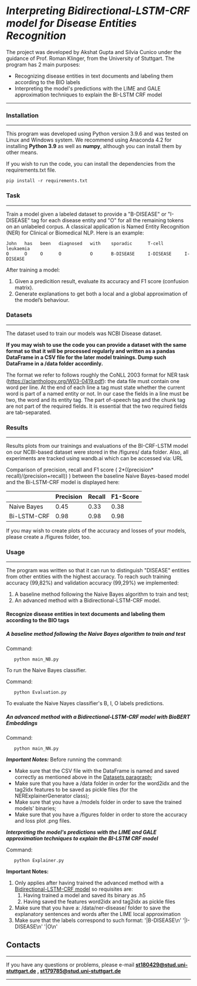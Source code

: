 ***Interpreting Bidirectional-LSTM-CRF model for Disease Entities Recognition***
================

The project was developed by Akshat Gupta and Silvia Cunico under the guidance of Prof. Roman Klinger, from the University of Stuttgart.
The program has 2 main purposes:
- Recognizing disease entities in text documents and labeling them according to the BIO labels
- Interpreting the model's predictions with the LIME and GALE approximation techniques to explain the BI-LSTM CRF model

----------

### Installation
---------------

This program was developed using Python version 3.9.6 and was tested on Linux and Windows system.
We recommend using Anaconda 4.2 for installing **Python 3.9** as well as **numpy**, although you can install them by other means.

If you wish to run the code, you can install the dependencies from the requirements.txt file.

    pip install -r requirements.txt

### Task
-----------

Train a model given a labeled dataset to provide a "B-DISEASE" or "I-DISEASE" tag for each disease entity and "O" for all the remaining tokens on an unlabeled corpus. A classical application is Named Entity Recognition (NER) for Clinical or Biomedical NLP. Here is an example:

```
John   has   been   diagnosed   with    sporadic      T-cell	    leukaemia	
O      O     O      O           O       B-DISEASE     I-DISEASE     I-DISEASE

```

After training a model:
1. Given a predicition result, evaluate its accuracy and F1 score (confusion matrix). 
2. Generate explanations to get both a local and a global approximation of the model’s behaviour. 


### Datasets
------------

The dataset used to train our models was NCBI Disease dataset.

**If you may wish to use the code you can provide a dataset with the same format so that it will be processed regularly and written as a pandas DataFrame in a CSV file for the later model trainings. Dump such DataFrame in a /data folder accordinly.**

The format we refer to follows roughly the CoNLL 2003 format for NER task (https://aclanthology.org/W03-0419.pdf): the data file must contain one word per line. At the end of each line a tag must state whether the current word is part of a named entity or not. In our case the fields in a line must be two, the word and its entity tag. The part of-speech tag and the chunk tag are not part of the required fields. It is essential that the two required fields are tab-separated.


### Results
----------

Results plots from our trainings and evaluations of the BI-CRF-LSTM model on our NCBI-based dataset were stored in the /figures/ data folder.
Also, all experiments are tracked using wandb.ai which can be accessed via: URL

Comparison of precision, recall and F1 score ( 2*((precision* recall)/(precision+recall)) ) between the baseline Naive Bayes-based model and the Bi-LSTM-CRF model is displayed here:

|             | Precision | Recall | F1-Score |
|-------------|-----------|--------|----------|
| Naive Bayes | 0.45      | 0.33   | 0.38     |
| Bi-LSTM-CRF | 0.98      | 0.98   | 0.98     |


If you may wish to create plots of the accuracy and losses of your models, please create a /figures folder, too.


### Usage
---------
The program was written so that it can run to distinguish "DISEASE" entities from other entities with the highest accuracy.
To reach such training accuracy (99,82%) and validation accuracy (99,29%) we implemented: 

1. A baseline method following the Naive Bayes algorithm to train and test;
2. An advanced method with a Bidirectional-LSTM-CRF model. 


#### **Recognize disease entities in text documents and labeling them according to the BIO tags**

##### _A baseline method following the Naive Bayes algorithm to train and test_

Command:
```
   python main_NB.py
```
To run the Naive Bayes classifier.

Command:
```
   python Evaluation.py
```
To evaluate the Naive Nayes classifier's B, I, O labels predictions. 

##### _An advanced method with a Bidirectional-LSTM-CRF model with BioBERT Embeddings_

Command:
```
   python main_NN.py
```
***Important Notes:***
Before running the command:
- Make sure that the CSV file with the DataFrame is named and saved correctly as mentioned above in the [Datasets paragraph](#datasets);
- Make sure that you have a /data folder in order for the word2idx and the tag2idx features to be saved as pickle files (for the NERExplainerGenerator class); 
- Make sure that you have a /models folder in order to save the trained models' binaries;
- Make sure that you have a /figures folder in order to store the accuracy and loss plot .png files.

***Interpreting the model's predictions with the LIME and GALE approximation techniques to explain the BI-LSTM CRF model***

Command:
```
   python Explainer.py
```

**Important Notes:** 
1. Only applies after having trained the advanced method with a [Bidirectional-LSTM-CRF model](#An-advanced-method-with-a-Bidirectional-LSTM-CRF-model-with-BioBERT-Embeddings) so requisites are:
    1. Having trained a model and saved its binary as .h5 
    2. Having saved the features word2idx and tag2idx as pickle files
2. Make sure that you have a: /data/ner-disease/ folder to save the explanatory sentences and words after the LIME local approximation
3. Make sure that the labels correspond to such format: '|B-DISEASE\n' '|I-DISEASE\n' '|O\n' 

## Contacts
------------

If you have any questions or problems, please e-mail **st180429@stud.uni-stuttgart.de , st179785@stud.uni-stuttgart.de**

------------

